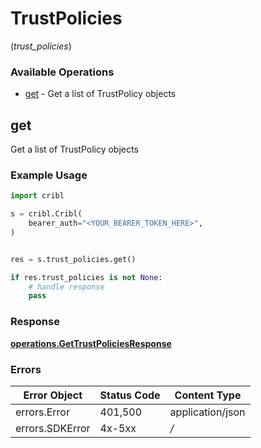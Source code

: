 # TrustPolicies
(*trust_policies*)

### Available Operations

* [get](#get) - Get a list of TrustPolicy objects

## get

Get a list of TrustPolicy objects

### Example Usage

```python
import cribl

s = cribl.Cribl(
    bearer_auth="<YOUR_BEARER_TOKEN_HERE>",
)


res = s.trust_policies.get()

if res.trust_policies is not None:
    # handle response
    pass
```


### Response

**[operations.GetTrustPoliciesResponse](../../models/operations/gettrustpoliciesresponse.md)**
### Errors

| Error Object     | Status Code      | Content Type     |
| ---------------- | ---------------- | ---------------- |
| errors.Error     | 401,500          | application/json |
| errors.SDKError  | 4x-5xx           | */*              |
